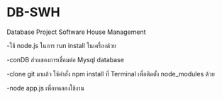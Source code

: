 # DB-SWH
Database Project Software House Management

-ใช้ node.js ในการ run install ในเครื่องด้วย

-conDB ส่วนของการเชื่อมต่อ Mysql database

-clone git มาแล้ว ใช้คำสั่ง npm install ที่ Terminal 
เพื่อติดตั้ง node_modules ด้วย

-node app.js เพื่อทดลองใช้งาน